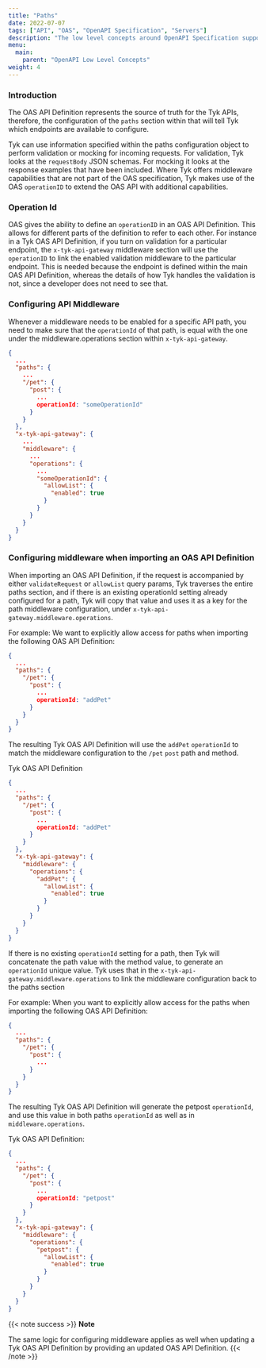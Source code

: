 ```yaml
---
title: "Paths"
date: 2022-07-07
tags: ["API", "OAS", "OpenAPI Specification", "Servers"]
description: "The low level concepts around OpenAPI Specification support in Tyk"
menu:
  main:
    parent: "OpenAPI Low Level Concepts"
weight: 4
---
```


### Introduction

The OAS API Definition represents the source of truth for the Tyk APIs, therefore, the configuration of the `paths` section within that will tell Tyk which endpoints are available to configure.

Tyk can use information specified within the paths configuration object to perform validation or mocking for incoming requests. For validation, Tyk looks at the `requestBody` JSON schemas. For mocking it looks at the response examples that have been included. Where Tyk offers middleware capabilities that are not part of the OAS specification, Tyk makes use of the OAS `operationID` to extend the OAS API with additional capabilities.

### Operation Id

OAS gives the ability to define an `operationID` in an OAS API Definition. This allows for different parts of the definition to refer to each other. For instance in a Tyk OAS API Definition, if you turn on validation for a particular endpoint, the `x-tyk-api-gateway` middleware section will use the `operationID` to link the enabled validation middleware to the particular endpoint. This is needed because the endpoint is defined within the main OAS API Definition, whereas the details of how Tyk handles the validation is not, since a developer does not need to see that.

### Configuring API Middleware

Whenever a middleware needs to be enabled for a specific API path, you need to make sure that the `operationId` of that path, is equal with the one under the middleware.operations section within `x-tyk-api-gateway`.

```.json
{
  ...
  "paths": {
    ...
    "/pet": {
      "post": {
        ...
        operationId: "someOperationId"
      }
    }
  },
  "x-tyk-api-gateway": {
    ...
    "middleware": {
      ...
      "operations": {
        ...
        "someOperationId": {
          "allowList": {
            "enabled": true
          }
        }
      }
    }
  }
}
```

### Configuring middleware when importing an OAS API Definition

When importing an OAS API Definition, if the request is accompanied by either `validateRequest` or `allowList` query params, Tyk traverses the entire paths section, and if there is an existing operationId setting already configured for a path, Tyk will copy that value and uses it as a key for the path middleware configuration, under `x-tyk-api-gateway.middleware.operations`.

For example: We want to explicitly allow access for paths when importing the following OAS API Definition:

```.json
{
  ...
  "paths": {
    "/pet": {
      "post": {
        ...
        operationId: "addPet"
      }
    }
  }
}
```

The resulting Tyk OAS API Definition will use the `addPet` `operationId` to match the middleware configuration to the `/pet` `post` path and method.

Tyk OAS API Definition

```.json
{
  ...
  "paths": {
    "/pet": {
      "post": {
        ...
        operationId: "addPet"
      }
    }
  },
  "x-tyk-api-gateway": {
    "middleware": {
      "operations": {
        "addPet": {
          "allowList": {
            "enabled": true
          }
        }
      }
    }
  }
}
```

If there is no existing `operationId` setting for a path, then Tyk will concatenate the path value with the method value, to generate an `operationId` unique value. Tyk uses that in the `x-tyk-api-gateway.middleware.operations` to link the middleware configuration back to the paths section

For example: When you want to explicitly allow access for the paths when importing the following OAS API Definition:

```.json
{
  ...
  "paths": {
    "/pet": {
      "post": {
        ...
      }
    }
  }
}
```

The resulting Tyk OAS API Definition will generate the petpost `operationId`, and use this value in both paths `operationId` as well as in `middleware.operations`.

Tyk OAS API Definition:

```.json
{
  ...
  "paths": {
    "/pet": {
      "post": {
        ...
        operationId: "petpost"
      }
    }
  },
  "x-tyk-api-gateway": {
    "middleware": {
      "operations": {
        "petpost": {
          "allowList": {
            "enabled": true
          }
        }
      }
    }
  }
}
```

{{< note success >}}
**Note**

The same logic for configuring middleware applies as well when updating a Tyk OAS API Definition by providing an updated OAS API Definition.
{{< /note >}}
